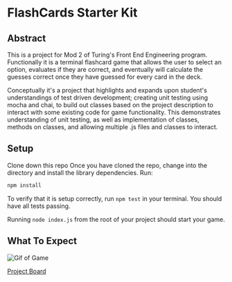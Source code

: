 # FlashCards Starter Kit

## Abstract

This is a project for Mod 2 of Turing's Front End Engineering program. Functionally it is a terminal flashcard game that allows the user to select an option, evaluates if they are correct, and eventually will calculate the guesses correct once they have guessed for every card in the deck.

Conceptually it's a project that highlights and expands upon student's understandings of test driven development; creating unit testing using mocha and chai, to build out classes based on the project description to interact with some existing code for game functionality. This demonstrates understanding of unit testing, as well as implementation of classes, methods on classes, and allowing multiple .js files and classes to interact.


## Setup
Clone down this repo
Once you have cloned the repo, change into the directory and install the library dependencies. Run:

```bash
npm install
```

To verify that it is setup correctly, run `npm test` in your terminal. You should have all tests passing.

Running `node index.js` from the root of your project should start your game.

## What To Expect

![Gif of Game](./FlashCards.gif)

[Project Board](https://github.com/users/nathanielmillard/projects/2)
